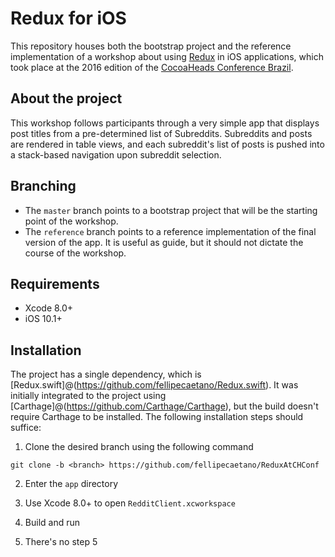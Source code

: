 # Redux for iOS

This repository houses both the bootstrap project and the reference implementation of a workshop about using [Redux](http://reduxjs.org) in iOS applications, which took place at the 2016 edition of the [CocoaHeads Conference Brazil](http://cocoaheadsconference.com.br).

## About the project

This workshop follows participants through a very simple app that displays post titles from a pre-determined list of Subreddits. Subreddits and posts are rendered in table views, and each subreddit's list of posts is pushed into a stack-based navigation upon subreddit selection.

## Branching

- The `master` branch points to a bootstrap project that will be the starting point of the workshop.
- The `reference` branch points to a reference implementation of the final version of the app. It is useful as guide, but it should not dictate the course of the workshop.

## Requirements

- Xcode 8.0+
- iOS 10.1+

## Installation

The project has a single dependency, which is [Redux.swift]@(https://github.com/fellipecaetano/Redux.swift). It was initially integrated to the project using [Carthage]@(https://github.com/Carthage/Carthage), but the build doesn't require Carthage to be installed. The following installation steps should suffice:

1. Clone the desired branch using the following command
```shell
git clone -b <branch> https://github.com/fellipecaetano/ReduxAtCHConf
```

2. Enter the `app` directory

3. Use Xcode 8.0+ to open `RedditClient.xcworkspace`

4. Build and run

5. There's no step 5
